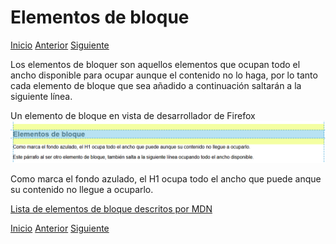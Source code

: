 # Elementos de bloque

[Inicio](../README.md) [Anterior](j_aside.md) [Siguiente](l_elementos-de-linea.md)

Los elementos de bloquer son aquellos elementos que ocupan todo el ancho disponible para ocupar aunque el contenido no lo haga, por lo tanto cada elemento de bloque que sea añadido a continuación saltarán a la siguiente línea.

Un elemento de bloque en vista de desarrollador de Firefox
![Forma visual de un elemento de bloque](../assets/imgs/elementos-de-bloque.png)

Como marca el fondo azulado, el H1 ocupa todo el ancho que puede anque su contenido no llegue a ocuparlo.

[Lista de elementos de bloque descritos por MDN](https://developer.mozilla.org/es/docs/Web/HTML/Block-level_elements#Elementos)

[Inicio](../README.md) [Anterior](j_aside.md) [Siguiente](l_elementos-de-linea.md)
